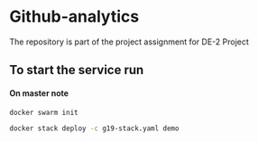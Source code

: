 # Github-analytics

The repository is part of the project assignment for DE-2 Project

## To start the service run

#### On master note

```bash
docker swarm init
```

```bash
docker stack deploy -c g19-stack.yaml demo
```
